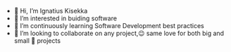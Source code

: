 - 👋 Hi, I’m Ignatius Kisekka
- 👀 I’m interested in buiding software
- 🌱 I’m continuously learning Software Development best practices
- 💞️ I’m looking to collaborate on any project,😉 same love for both big and small 🚀 projects

<!---
Ignatius-K/Ignatius-K is a ✨ special ✨ repository because its `README.md` (this file) appears on your GitHub profile.
You can click the Preview link to take a look at your changes.
--->
